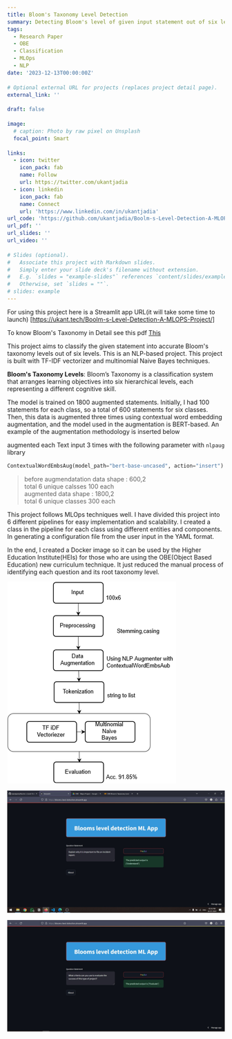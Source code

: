 ```yaml
---
title: Bloom's Taxonomy Level Detection
summary: Detecting Bloom's level of given input statement out of six levels
tags:
  - Research Paper
  - OBE
  - Classification
  - MLOps
  - NLP
date: '2023-12-13T00:00:00Z'

# Optional external URL for projects (replaces project detail page).
external_link: ''

draft: false

image:
  # caption: Photo by raw pixel on Unsplash
  focal_point: Smart

links:
  - icon: twitter
    icon_pack: fab
    name: Follow
    url: https://twitter.com/ukantjadia
  - icon: linkedin
    icon_pack: fab
    name: Connect
    url: 'https://www.linkedin.com/in/ukantjadia' 
url_code: 'https://github.com/ukantjadia/Boolm-s-Level-Detection-A-MLOPS-Project'
url_pdf: ''
url_slides: ''
url_video: ''

# Slides (optional).
#   Associate this project with Markdown slides.
#   Simply enter your slide deck's filename without extension.
#   E.g. `slides = "example-slides"` references `content/slides/example-slides.md`.
#   Otherwise, set `slides = ""`.
# slides: example
---
```



For using this project here is a Streamlit app URL(it will take some time to launch) [https://ukant.tech/Boolm-s-Level-Detection-A-MLOPS-Project/]

To know Bloom's Taxonomy in Detail see this pdf [This](./blooms-level.pdf)

This project aims to classify the given statement into accurate Bloom's taxonomy levels out of six levels. This is an NLP-based project. This project is built with TF-IDF vectorizer and multinomial Naive Bayes techniques. 

**Bloom's Taxonomy Levels**: Bloom’s Taxonomy is a classification system that arranges learning objectives into six hierarchical levels, each representing a different cognitive skill.

The model is trained on 1800 augmented statements. Initially, I had 100 statements for each class, so a total of 600 statements for six classes. Then, this data is augmented three times using contextual word embedding augmentation, and the model used in the augmentation is BERT-based. An example of the augmentation methodology is inserted below

augmented each Text input 3 times with the following parameter with `nlpaug` library
```python
ContextualWordEmbsAug(model_path="bert-base-uncased", action="insert")
```

> before augmendatation data shape : 600,2                                  
> total 6 unique calsses 100 each                                   
> augmented data shape : 1800,2                                  
> total 6 unique classes 300 each                                  

This project follows MLOps techniques well. I have divided this project into 6 different pipelines for easy implementation and scalability. I created a class in the pipeline for each class using different entities and components. In generating a configuration file from the user input in the YAML format. 

In the end, I created a Docker image so it can be used by the Higher Education Institute(HEIs) for those who are using the OBE(Object Based Education) new curriculum technique. It just reduced the manual process of identifying each question and its root taxonomy level.

![1710044827297](image/index/1710044827297.png)


![1710044894646](image/index/1710044894646.png)

![1710044907287](image/index/1710044907287.png)

